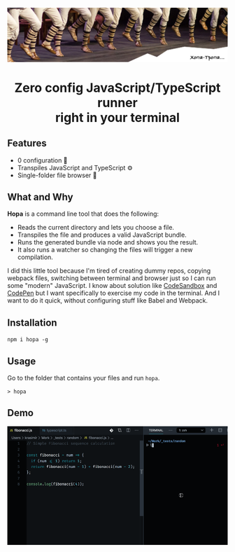![Хопа-тропа](./assets/hopa-tropa.jpg)

<h1 align="center">Zero config JavaScript/TypeScript runner<br />right in your terminal</h3>

## Features

* 0 configuration 🚀
* Transpiles JavaScript and TypeScript ⚙️
* Single-folder file browser 📁

## What and Why

**Hopa** is a command line tool that does the following:

* Reads the current directory and lets you choose a file.
* Transpiles the file and produces a valid JavaScript bundle.
* Runs the generated bundle via node and shows you the result.
* It also runs a watcher so changing the files will trigger a new compilation.

I did this little tool because I'm tired of creating dummy repos, copying webpack files, switching between terminal and browser just so I can run some "modern" JavaScript. I know about solution like [CodeSandbox](https://codesandbox.io/) and [CodePen](https://codepen.io/) but I want specifically to exercise my code in the terminal. And I want to do it quick, without configuring stuff like Babel and Webpack.

## Installation

```
npm i hopa -g
```

## Usage

Go to the folder that contains your files and run `hopa`.

```
> hopa
```

## Demo

![Hopa demo](./assets/hopa.gif)